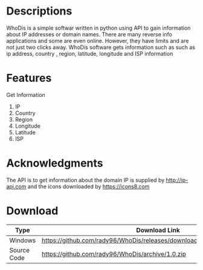 # Descriptions
WhoDis is a simple softwar written in python using API to gain information about IP addresses or domain names. There are many reverse info applications and some are even online.
However, they have limits and are not just two clicks away. WhoDis software gets information such as such as ip address, country
, region, latitude, longitude and ISP information

# Features

Get Information
1. IP
2. Country
3. Region
4. Longitude
5. Latitude
6. ISP

# Acknowledgments
The API is to get information about the domain IP is supplied by http://ip-api.com and the icons downloaded by https://icons8.com

# Download
Type  | Download Link
------------- | -------------
Windows  | https://github.com/rady96/WhoDis/releases/download/1.0/WhoDis_Windows.exe
Source Code | https://github.com/rady96/WhoDis/archive/1.0.zip
